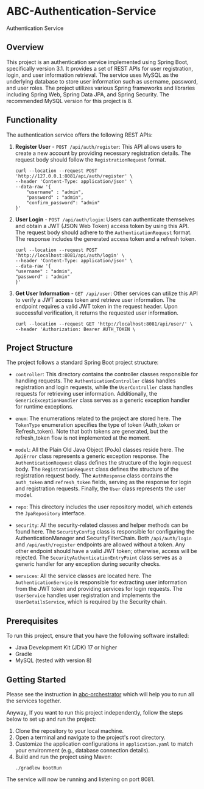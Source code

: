 # ABC-Authentication-Service

Authentication Service 

## Overview

This project is an authentication service implemented using Spring Boot, specifically version 3.1. It provides a set of REST APIs for user registration, login, and user information retrieval. The service uses MySQL as the underlying database to store user information such as username, password, and user roles. The project utilizes various Spring frameworks and libraries including Spring Web, Spring Data JPA, and Spring Security. The recommended MySQL version for this project is 8.

## Functionality

The authentication service offers the following REST APIs:

1. **Register User** - `POST /api/auth/register`: This API allows users to create a new account by providing necessary registration details. The request body should follow the `RegistrationRequest` format.

    ```
    curl --location --request POST 'http://127.0.0.1:8081/api/auth/register' \
    --header 'Content-Type: application/json' \
    --data-raw '{
        "username" : "admin",
        "password" : "admin",
        "confirm_password": "admin"
    }'
    ```

2. **User Login** - `POST /api/auth/login`: Users can authenticate themselves and obtain a JWT (JSON Web Token) access token by using this API. The request body should adhere to the `AuthenticationRequest` format. The response includes the generated access token and a refresh token.
    ```
    curl --location --request POST 'http://localhost:8081/api/auth/login' \
    --header 'Content-Type: application/json' \
    --data-raw '{
    "username" : "admin",
    "password" : "admin"
    }'
    ```
3. **Get User Information** - `GET /api/user`: Other services can utilize this API to verify a JWT access token and retrieve user information. The endpoint requires a valid JWT token in the request header. Upon successful verification, it returns the requested user information.
    ```
    curl --location --request GET 'http://localhost:8081/api/user/' \
    --header 'Authorization: Bearer AUTH_TOKEN \
    ```

## Project Structure

The project follows a standard Spring Boot project structure:

- `controller`: This directory contains the controller classes responsible for handling requests. The `AuthenticationController` class handles registration and login requests, while the `UserController` class handles requests for retrieving user information. Additionally, the `GenericExceptionHandler` class serves as a generic exception handler for runtime exceptions.

- `enum`: The enumerations related to the project are stored here. The `TokenType` enumeration specifies the type of token (Auth_token or Refresh_token). Note that both tokens are generated, but the refresh_token flow is not implemented at the moment.

- `model`: All the Plain Old Java Object (PoJo) classes reside here. The `ApiError` class represents a generic exception response. The `AuthenticationRequest` class defines the structure of the login request body. The `RegistrationRequest` class defines the structure of the registration request body. The `AuthResponse` class contains the `auth_token` and `refresh_token` fields, serving as the response for login and registration requests. Finally, the `User` class represents the user model.

- `repo`: This directory includes the user repository model, which extends the `JpaRepository` interface.

- `security`: All the security-related classes and helper methods can be found here. The `SecurityConfig` class is responsible for configuring the AuthenticationManager and SecurityFilterChain. Both `/api/auth/login` and `/api/auth/register` endpoints are allowed without a token. Any other endpoint should have a valid JWT token; otherwise, access will be rejected. The `SecurityAuthenticationEntryPoint` class serves as a generic handler for any exception during security checks.

- `services`: All the service classes are located here. The `AuthenticationService` is responsible for extracting user information from the JWT token and providing services for login requests. The `UserService` handles user registration and implements the `UserDetailsService`, which is required by the Security chain.


## Prerequisites

To run this project, ensure that you have the following software installed:

- Java Development Kit (JDK) 17 or higher
- Gradle
- MySQL (tested with version 8)

## Getting Started
Please see the instruction in [abc-orchestrator](https://github.com/fargholamian/abc-orchestrator) which will help you to run all the services together.

Anyway, If you want to run this project independently, follow the steps below to set up and run the project:

1. Clone the repository to your local machine.
2. Open a terminal and navigate to the project's root directory.
3. Customize the application configurations in `application.yaml` to match your environment (e.g., database connection details).
4. Build and run the project using Maven:
   ```
   ./gradlew bootRun
   ```
The service will now be running and listening on port 8081.



